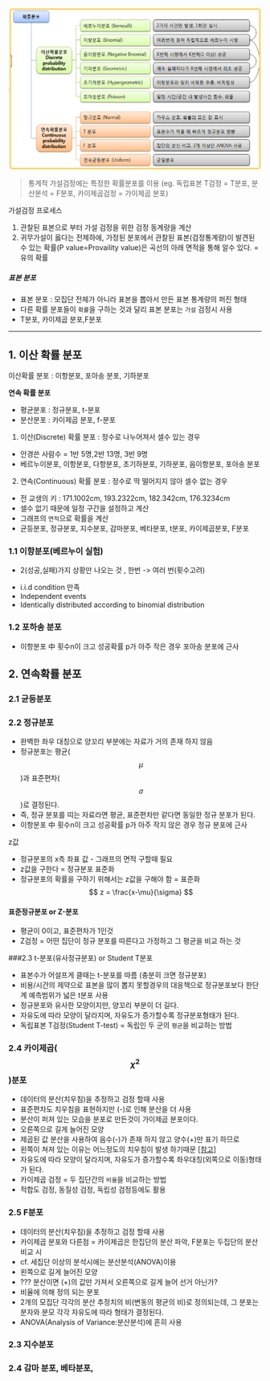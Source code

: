 ![](/assets/distri.png)


> 통계적 가설검정에는 특정한 확률분포를 이용 (eg. 독립표본 T검정 = T분포, 분산분석 = F분포, 카이제곱검정 = 가이제곱 분포)

가설검정 프로세스
1. 관찰된 표본으로 부터 가설 검정을 위한 검정 동계량을 계산
2. 귀무가설이 옳다는 전제하에, 가정된 분포에서 관찰된 표본(검정통계량)이 발견된 수 있는 확률(P value=Provaility value)은 곡선의 아래 면적을 통해 알수 있다. = 유의 확률

##### 표본 분포
* 표본 분포 : 모집단 전체가 아니라 표본을 뽑아서 만든 표본 통계량의 퍼진 형태
* 다른 확률 분포들이 `확률`을 구하는 것과 달리 표본 분포는 `가설` 검정시 사용
* T분포, 카이제곱 분포,F분포

---

## 1. 이산 확률 분포
이산확률 분포 : 이항분포, 포아송 분포, 기하분포

__연속 확률 분포__
* 평균분포 : 정규분포, t-분포
* 분산분포 : 카이제곱 분포, f-분포
1. 이산(Discrete) 확률 분포 : 정수로 나누어져서 셀수 있는 경우
* 안경쓴 사람수 = 1반 5명,2반 13명, 3반 9명
* 베르누이분포, 이항분포, 다항분포, 초기하분포, 기하분포, 음이항분포, 포아송 분포

2. 연속(Continuous) 확률 분포 : 정수로 딱 떨어지지 않아 셀수 없는 경우
* 전 교생의 키 : 171.1002cm, 193.2322cm, 182.342cm, 176.3234cm
* 셀수 없기 때문에 일정 구간을 설정하고 계산
* 그래프의 `면적`으로 확률을 계산
* 균등분포, 정규분포, 지수분포, 감마분포, 베타분포, t분포, 카이제곱분포, F분포





### 1.1 이항분포(베르누이 실험)
* 2(성공,실패)가지 상황만 나오는 것 , 한번 -> 여러 번(횟수고려)

- i.i.d condition 만족
- Independent events
- Identically distributed according to binomial distribution

### 1.2 포하송 분포
* 이항분포 中 횟수n이 크고 성공확률 p가 아주 작은 경우 포아송 분포에 근사

## 2. 연속확률 분포
### 2.1 균등분포
### 2.2 정규분포
* 완벽한 좌우 대칭으로 양꼬리 부분에는 자료가 거의 존재 하지 않음
* 정규분포는 평균($$\mu$$)과 표준편차($$\sigma$$)로 결정된다.
* 즉, 정규 분포를 띠는 자료라면 평균, 표준편차만 같다면 동일한 정규 분포가 된다.
* 이항분포 中 횟수n이 크고 성공확률 p가 아주 작지 않은 경우 정규 분포에 근사

z값
* 정규분포의 x측 좌표 값 - 그래프의 면적 구할때 필요
* z값을 구한다 = 정규분포 표준화
* 정규분포의 확률을 구하기 위해서는 z값을 구해야 함 = 표준화
$$
z = \frac{x-\mu}{\sigma}
$$


#### 표준정규분포 or Z-분포
* 평균이 0이고, 표준편차가 1인것
* Z검정 = 어떤 집단이 정규 분포를 따른다고 가정하고 그 평균을 비교 하는 것

###2.3 t-분포(유사정규분포) or Student T분포
* 표본수가 어설프게 클때는 t-분포를 따름 (충분히 크면 정규분포)
* 비용/시간의 제약으로 표본을 많이 뽑지 못할경우의 대응책으로 정규분포보다 한단계 예측범위가 넓은 t분포 사용
* 정규분포와 유사한 모양이지만, 양꼬리 부분이 더 길다.
* 자유도에 따라 모양이 달라지며, 자유도가 증가할수록 정규분포형태가 된다.
* 독립표본 T검정(Student T-test) = 독립인 두 군의 `평균`을 비교하는 방법

### 2.4 카이제곱($$\chi^2$$)분포
* 데이터의 분산(치우침)을 추정하고 검정 할때 사용
* 표준편차도 치우침을 표현하지만 (-)로 인해 분산을 더 사용
* 분산이 퍼져 있는 모습을 분포로 만든것이 가이제곱 분포이다.
* 오른쪽으로 길게 늘어진 모양
* 제곱된 값 분산을 사용하여 음수(-)가 존재 하지 않고 양수(+)만 표기 하므로
* 왼쪽이 쳐져 있는 이유는 어느정도의 치우침이 발생 하기때문 [[참고]](http://math7.tistory.com/57)
* 자유도에 따라 모양이 달라지며, 자유도가 증가할수록 좌우대칭(외쪽으로 이동)형태가 된다.
* 카이제곱 검정 = 두 집단간의 `비율`을 비교하는 방법
* 적합도 검정, 동질성 검정, 독립성 검정등에도 활용

### 2.5 F분포
* 데이터의 분산(치우침)을 추정하고 검정 할때 사용
* 카이제곱 분포와 다른점 = 카이제곱은 한집단의 분산 파악, F분포는 두집단의 분산 비교 시
* cf. 세집단 이상의 분석시에는 분산분석(ANOVA)이용
* 왼쪽으로 길게 늘어진 모양
* ??? 분산이면 (+)의 값만 가져서 오른쪽으로 길게 늘어 선거 아닌가?
* 비율에 의해 정의 되는 분포
* 2개의 모집단 각각의 분산 추정치의 비(변동의 평균의 비)로 정의되는데, 그 분포는 분자와 분모 각각 자유도에 따라 형태가 결정된다.
* ANOVA(Analysis of Variance:분산분석)에 흔히 사용

### 2.3 지수분포


### 2.4 감마 분포, 베타분포,



